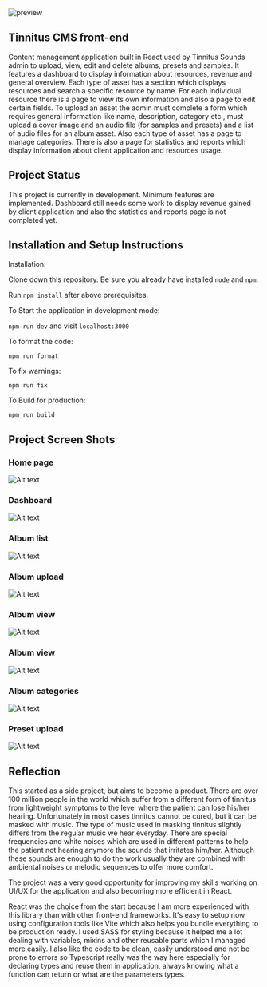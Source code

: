 <img src="https://www.stefantincu.com/misc/tinnitus-banner.png" alt="preview">

## Tinnitus CMS front-end

Content management application built in React used by Tinnitus Sounds admin to upload, view, edit and delete albums, presets and samples. It features a dashboard to display information about resources, revenue and general overview. Each type of asset has a section which displays resources and search a specific resource by name. For each individual resource there is a page to view its own information and also a page to edit certain fields. To upload an asset the admin must complete a form which requires general information like name, description, category etc., must upload a cover image and an audio file (for samples and presets) and a list of audio files for an album asset. Also each type of asset has a page to manage categories. There is also a page for statistics and reports which display information about client application and resources usage.

## Project Status

This project is currently in development. Minimum features are implemented. Dashboard still needs some work to display revenue gained by client application 
and also the statistics and reports page is not completed yet.

## Installation and Setup Instructions

Installation:

Clone down this repository. Be sure you already have installed `node` and `npm`.

Run `npm install` after above prerequisites.


To Start the application in development mode:

`npm run dev` and visit `localhost:3000`


To format the code:

`npm run format`


To fix warnings:

`npm run fix`


To Build for production:

`npm run build`


## Project Screen Shots

### Home page

![Alt text](https://www.stefantincu.com/tinnitus/home.png "Home")

### Dashboard

![Alt text](https://www.stefantincu.com/tinnitus/dashboard.png "Dashboard")

### Album list

![Alt text](https://www.stefantincu.com/tinnitus/album_list.png "Album list")

### Album upload

![Alt text](https://www.stefantincu.com/tinnitus/album_upload.png "Album upload")

### Album view

![Alt text](https://www.stefantincu.com/tinnitus/album_view.png "Album view")

### Album view

![Alt text](https://www.stefantincu.com/tinnitus/album_edit.png "Album edit")

### Album categories

![Alt text](https://www.stefantincu.com/tinnitus/album_categories.png "Album categories")

### Preset upload

![Alt text](https://www.stefantincu.com/tinnitus/preset_upload.png "Preset upload")



## Reflection  

This started as a side project, but aims to become a product. There are over 100 million people in the world which suffer from a different form of tinnitus from lightweight symptoms to the level where the patient can lose his/her hearing. Unfortunately in most cases tinnitus cannot be cured, but it can be masked with music. The type of music used in masking tinnitus slightly differs from the regular music we hear everyday. There are special frequencies and white noises which are used in different patterns to help the patient not hearing anymore the sounds that irritates him/her. Although these sounds are enough to do the work usually they are combined with ambiental noises or melodic sequences to offer more comfort.

The project was a very good opportunity for improving my skills working on UI/UX for the application and also becoming more efficient in React. 

React was the choice from the start because I am more experienced with this library than with other front-end frameworks. It's easy to setup now using configuration tools like Vite which also helps you bundle everything to be production ready. I used SASS for styling because it helped me a lot dealing with variables, mixins and other reusable parts which I managed more easily. I also like the code to be clean, easily understood and not be prone to errors so Typescript really was the way here especially for declaring types and reuse them in application, always knowing what a function can return or what are the parameters types.
